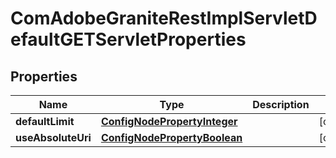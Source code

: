

# ComAdobeGraniteRestImplServletDefaultGETServletProperties

## Properties

Name | Type | Description | Notes
------------ | ------------- | ------------- | -------------
**defaultLimit** | [**ConfigNodePropertyInteger**](ConfigNodePropertyInteger.md) |  |  [optional]
**useAbsoluteUri** | [**ConfigNodePropertyBoolean**](ConfigNodePropertyBoolean.md) |  |  [optional]



